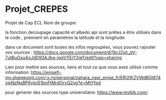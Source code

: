 # Projet_CREPES
Projet de Cap ECL
Nom de groupe:

la fonction decoupage capacité et albedo api sont prêtes a être utilisés dans le code , prennent en paramètres la latitude et la longitude.

dans ce document sont toutes les infos regroupées, vous pouvez rajouter vos sources :
https://docs.google.com/document/d/1brJ2jxt_qV-7utBuGxu4oJdD93AJbg-jqgVYEiY2jeY/edit?usp=sharing

Lien pour mettre ses sources, liens et tout ce que vous avez utilisé comme information:
https://enisefr-my.sharepoint.com/:x:/g/personal/zahara_nasr_enise_fr/ERl2IKZVWdBGl874xjeNzNsBP6ylxiS1bpFtMrdOrvQ2xg?e=MtYfpd
 
pour generer des sources type universitaire: https://www.mybib.com/
